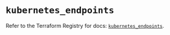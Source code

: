 # `kubernetes_endpoints`

Refer to the Terraform Registry for docs: [`kubernetes_endpoints`](https://registry.terraform.io/providers/hashicorp/kubernetes/2.28.1/docs/resources/endpoints).
